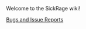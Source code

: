 Welcome to the SickRage wiki!

[Bugs and Issue Reports](http://github.com/sickragetv/sickrage-issues/issues)
<br>
